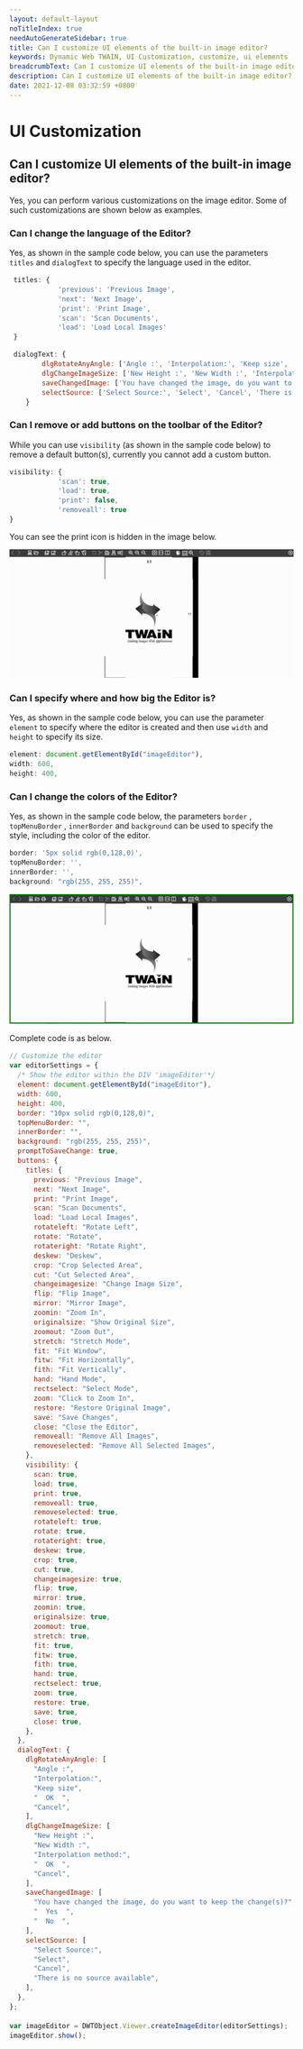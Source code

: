 ```yaml
---
layout: default-layout
noTitleIndex: true
needAutoGenerateSidebar: true
title: Can I customize UI elements of the built-in image editor?
keywords: Dynamic Web TWAIN, UI Customization, customize, ui elements
breadcrumbText: Can I customize UI elements of the built-in image editor?
description: Can I customize UI elements of the built-in image editor?
date: 2021-12-08 03:32:59 +0800
---
```


# UI Customization

## Can I customize UI elements of the built-in image editor?

Yes, you can perform various customizations on the image editor. Some of such customizations are shown below as examples.

### Can I change the language of the Editor?

Yes, as shown in the sample code below, you can use the parameters `titles` and `dialogText` to specify the language used in the editor.

```javascript
 titles: {
            'previous': 'Previous Image',
            'next': 'Next Image',
            'print': 'Print Image',
            'scan': 'Scan Documents',
            'load': 'Load Local Images'
 }
```

```javascript
 dialogText: {
        dlgRotateAnyAngle: ['Angle :', 'Interpolation:', 'Keep size', '  OK  ', 'Cancel'],
        dlgChangeImageSize: ['New Height :', 'New Width :', 'Interpolation method:', '  OK  ', 'Cancel'],
        saveChangedImage: ['You have changed the image, do you want to keep the change(s)?', '  Yes  ', '  No  '],
        selectSource: ['Select Source:', 'Select', 'Cancel', 'There is no source available']
    }
```

### Can I remove or add buttons on the toolbar of the Editor?

While you can use `visibility` (as shown in the sample code below) to remove a default button(s), currently you cannot add a custom button.

```javascript
visibility: {
            'scan': true,
            'load': true,
            'print': false,
            'removeall': true
}
```

You can see the print icon is hidden in the image below.

![image](/assets/imgs/hideicon.png)

### Can I specify where and how big the Editor is?

Yes, as shown in the sample code below, you can use the parameter `element` to specify where the editor is created and then use `width` and `height` to specify its size.

```javascript
element: document.getElementById("imageEditor"),
width: 600,
height: 400,
```

### Can I change the colors of the Editor?

Yes, as shown in the sample code below, the parameters `border` , `topMenuBorder` , `innerBorder` and `background` can be used to specify the style, including the color of the editor.

```javascript
border: '5px solid rgb(0,128,0)',
topMenuBorder: '',
innerBorder: '',
background: "rgb(255, 255, 255)",
```

![image](/assets/imgs/colorchange.png)

Complete code is as below.

```javascript
// Customize the editor
var editorSettings = {
  /* Show the editor within the DIV 'imageEditor'*/
  element: document.getElementById("imageEditor"),
  width: 600,
  height: 400,
  border: "10px solid rgb(0,128,0)",
  topMenuBorder: "",
  innerBorder: "",
  background: "rgb(255, 255, 255)",
  promptToSaveChange: true,
  buttons: {
    titles: {
      previous: "Previous Image",
      next: "Next Image",
      print: "Print Image",
      scan: "Scan Documents",
      load: "Load Local Images",
      rotateleft: "Rotate Left",
      rotate: "Rotate",
      rotateright: "Rotate Right",
      deskew: "Deskew",
      crop: "Crop Selected Area",
      cut: "Cut Selected Area",
      changeimagesize: "Change Image Size",
      flip: "Flip Image",
      mirror: "Mirror Image",
      zoomin: "Zoom In",
      originalsize: "Show Original Size",
      zoomout: "Zoom Out",
      stretch: "Stretch Mode",
      fit: "Fit Window",
      fitw: "Fit Horizontally",
      fith: "Fit Vertically",
      hand: "Hand Mode",
      rectselect: "Select Mode",
      zoom: "Click to Zoom In",
      restore: "Restore Original Image",
      save: "Save Changes",
      close: "Close the Editor",
      removeall: "Remove All Images",
      removeselected: "Remove All Selected Images",
    },
    visibility: {
      scan: true,
      load: true,
      print: true,
      removeall: true,
      removeselected: true,
      rotateleft: true,
      rotate: true,
      rotateright: true,
      deskew: true,
      crop: true,
      cut: true,
      changeimagesize: true,
      flip: true,
      mirror: true,
      zoomin: true,
      originalsize: true,
      zoomout: true,
      stretch: true,
      fit: true,
      fitw: true,
      fith: true,
      hand: true,
      rectselect: true,
      zoom: true,
      restore: true,
      save: true,
      close: true,
    },
  },
  dialogText: {
    dlgRotateAnyAngle: [
      "Angle :",
      "Interpolation:",
      "Keep size",
      "  OK  ",
      "Cancel",
    ],
    dlgChangeImageSize: [
      "New Height :",
      "New Width :",
      "Interpolation method:",
      "  OK  ",
      "Cancel",
    ],
    saveChangedImage: [
      "You have changed the image, do you want to keep the change(s)?",
      "  Yes  ",
      "  No  ",
    ],
    selectSource: [
      "Select Source:",
      "Select",
      "Cancel",
      "There is no source available",
    ],
  },
};

var imageEditor = DWTObject.Viewer.createImageEditor(editorSettings);
imageEditor.show();
```
